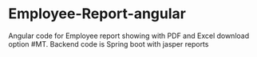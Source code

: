 # Employee-Report-angular
Angular code for Employee report showing with PDF and Excel download option #MT. Backend code is Spring boot with jasper reports
